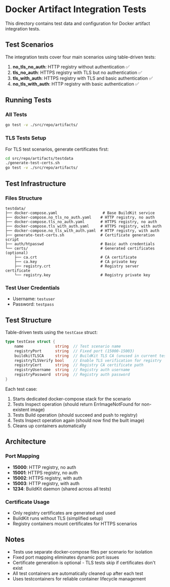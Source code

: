# Docker Artifact Integration Tests

This directory contains test data and configuration for Docker artifact integration tests.

## Test Scenarios

The integration tests cover four main scenarios using table-driven tests:

1. **no_tls_no_auth**: HTTP registry without authentication ✅
2. **tls_no_auth**: HTTPS registry with TLS but no authentication ✅  
3. **tls_with_auth**: HTTPS registry with TLS and basic authentication ✅
4. **no_tls_with_auth**: HTTP registry with basic authentication ✅

## Running Tests

### All Tests
```bash
go test -v ./src/repo/artifacts/
```

### TLS Tests Setup
For TLS test scenarios, generate certificates first:
```bash
cd src/repo/artifacts/testdata
./generate-test-certs.sh
go test -v ./src/repo/artifacts/
```

## Test Infrastructure

### Files Structure
```
testdata/
├── docker-compose.yaml                    # Base BuildKit service
├── docker-compose.no_tls_no_auth.yaml    # HTTP registry, no auth
├── docker-compose.tls_no_auth.yaml       # HTTPS registry, no auth  
├── docker-compose.tls_with_auth.yaml     # HTTPS registry, with auth
├── docker-compose.no_tls_with_auth.yaml  # HTTP registry, with auth
├── generate-test-certs.sh                # Certificate generation script
├── auth/htpasswd                         # Basic auth credentials
└── certs/                                # Generated certificates (optional)
    ├── ca.crt                            # CA certificate  
    ├── ca.key                            # CA private key
    ├── registry.crt                      # Registry server certificate
    └── registry.key                      # Registry private key
```

### Test User Credentials
- Username: `testuser`
- Password: `testpass`

## Test Structure

Table-driven tests using the `testCase` struct:

```go
type testCase struct {
    name              string  // Test scenario name
    registryPort      string  // Fixed port (15000-15003)
    buildkitTLSCA     string  // BuildKit TLS CA (unused in current tests)
    registryTLSVerify bool    // Enable TLS verification for registry
    registryCert      string  // Registry CA certificate path
    registryUsername  string  // Registry auth username
    registryPassword  string  // Registry auth password
}
```

Each test case:
1. Starts dedicated docker-compose stack for the scenario
2. Tests Inspect operation (should return ErrImageNotFound for non-existent image)
3. Tests Build operation (should succeed and push to registry)
4. Tests Inspect operation again (should now find the built image)
5. Cleans up containers automatically

## Architecture

### Port Mapping
- **15000**: HTTP registry, no auth
- **15001**: HTTPS registry, no auth
- **15002**: HTTPS registry, with auth  
- **15003**: HTTP registry, with auth
- **1234**: BuildKit daemon (shared across all tests)

### Certificate Usage
- Only registry certificates are generated and used
- BuildKit runs without TLS (simplified setup)
- Registry containers mount certificates for HTTPS scenarios

## Notes

- Tests use separate docker-compose files per scenario for isolation
- Fixed port mapping eliminates dynamic port issues
- Certificate generation is optional - TLS tests skip if certificates don't exist
- All test containers are automatically cleaned up after each test
- Uses testcontainers for reliable container lifecycle management